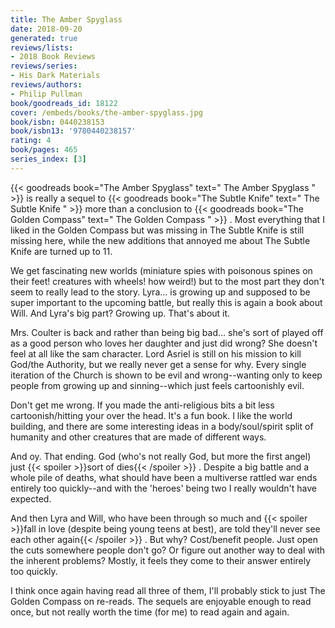 ```yaml
---
title: The Amber Spyglass
date: 2018-09-20
generated: true
reviews/lists:
- 2018 Book Reviews
reviews/series:
- His Dark Materials
reviews/authors:
- Philip Pullman
book/goodreads_id: 18122
cover: /embeds/books/the-amber-spyglass.jpg
book/isbn: 0440238153
book/isbn13: '9780440238157'
rating: 4
book/pages: 465
series_index: [3]
---
```

{{< goodreads book="The Amber Spyglass" text=" The Amber Spyglass " >}} is really a sequel to {{< goodreads book="The Subtle Knife" text=" The Subtle Knife " >}} more than a conclusion to {{< goodreads book="The Golden Compass" text=" The Golden Compass " >}} . Most everything that I liked in the Golden Compass but was missing in The Subtle Knife is still missing here, while the new additions that annoyed me about The Subtle Knife are turned up to 11.  

We get fascinating new worlds (miniature spies with poisonous spines on their feet! creatures with wheels! how weird!) but to the most part they don't seem to really lead to the story. Lyra... is growing up and supposed to be super important to the upcoming battle, but really this is again a book about Will. And Lyra's big part? Growing up. That's about it.  

<!--more-->

Mrs. Coulter is back and rather than being big bad... she's sort of played off as a good person who loves her daughter and just did wrong? She doesn't feel at all like the sam character. Lord Asriel is still on his mission to kill God/the Authority, but we really never get a sense for why. Every single iteration of the Church is shown to be evil and wrong--wanting only to keep people from growing up and sinning--which just feels cartoonishly evil.  

Don't get me wrong. If you made the anti-religious bits a bit less cartoonish/hitting your over the head. It's a fun book. I like the world building, and there are some interesting ideas in a body/soul/spirit split of humanity and other creatures that are made of different ways.  

And oy. That ending. God (who's not really God, but more the first angel) just {{< spoiler >}}sort of dies{{< /spoiler >}}  . Despite a big battle and a whole pile of deaths, what should have been a multiverse rattled war ends entirely too quickly--and with the 'heroes' being two I really wouldn't have expected.  

And then Lyra and Will, who have been through so much and  {{< spoiler >}}fall in love (despite being young teens at best), are told they'll never see each other again{{< /spoiler >}}  . But why? Cost/benefit people. Just open the cuts somewhere people don't go? Or figure out another way to deal with the inherent problems? Mostly, it feels they come to their answer entirely too quickly.  

I think once again having read all three of them, I'll probably stick to just The Golden Compass on re-reads. The sequels are enjoyable enough to read once, but not really worth the time (for me) to read again and again.